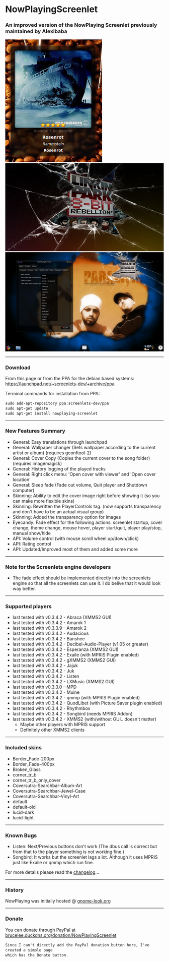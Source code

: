 # NowPlayingScreenlet
### An improved version of the NowPlaying Screenlet previously maintained by Alexibaba

![./screenshots/136480-1.png](https://raw.githubusercontent.com/blchinezu/NowPlayingScreenlet/master/screenshots/136480-1.png)
![./screenshots/136480-3.png](https://raw.githubusercontent.com/blchinezu/NowPlayingScreenlet/master/screenshots/136480-3.png)
![./screenshots/136480-2.jpg](https://raw.githubusercontent.com/blchinezu/NowPlayingScreenlet/master/screenshots/136480-2.jpg)

--------------------------------------------------------------------------------

### Download

From this page or from the PPA for the debian based systems: https://launchpad.net/~screenlets-dev/+archive/ppa

Terminal commands for installation from PPA:

    sudo add-apt-repository ppa:screenlets-dev/ppa
    sudo apt-get update
    sudo apt-get install nowplaying-screenlet
    
--------------------------------------------------------------------------------

### New Features Summary

 + General:   Easy translations through launchpad
 + General:   Wallpaper changer (Sets wallpaper according to the current artist or album) (requires gconftool-2)
 + General:   Cover Copy (Copies the current cover to the song folder) (requires imagemagick)
 + General:   History logging of the played tracks
 + General:   Right click menu: 'Open cover with viewer' and 'Open cover location'
 + General:   Sleep fade (Fade out volume, Quit player and Shutdown computer)
 + Skinning:  Ability to edit the cover image right before showing it (so you can make more flexible skins)
 + Skinning:  Rewritten the PlayerControls tag. (now supports transparency and don't have to be an actual visual group)
 + Skinning:  Added the transparency option for images
 + Eyecandy:  Fade effect for the following actions: screenlet startup, cover change, theme change, mouse hover, player start/quit, player play/stop, manual show/hide
 + API:       Volume control (with mouse scroll wheel up/down/click)
 + API:       Rating control
 + API:       Updated/Improved most of them and added some more

--------------------------------------------------------------------------------

### Note for the Screenlets engine developers

 - The fade effect should be implemented directly into the screenlets engine so that all the screenlets can use it. I do belive that it would look way better.

--------------------------------------------------------------------------------

### Supported players

 - last tested with v0.3.4.2 - Abraca                (XMMS2 GUI)
 - last tested with v0.3.4.2 - Amarok 1
 - last tested with v0.3.3.9 - Amarok 2
 - last tested with v0.3.4.2 - Audacious
 - last tested with v0.3.4.2 - Banshee
 - last tested with v0.3.4.2 - Decibel-Audio-Player  (v1.05 or greater)
 - last tested with v0.3.4.2 - Esperanza             (XMMS2 GUI)
 - last tested with v0.3.4.2 - Exaile                (with MPRIS Plugin enabled)
 - last tested with v0.3.4.2 - gXMMS2                (XMMS2 GUI)
 - last tested with v0.3.4.2 - Jajuk
 - last tested with v0.3.4.2 - Juk
 - last tested with v0.3.4.2 - Listen
 - last tested with v0.3.4.2 - LXMusic               (XMMS2 GUI)
 - last tested with v0.3.3.0 - MPD
 - last tested with v0.3.4.2 - Muine
 - last tested with v0.3.4.2 - qmmp                  (with MPRIS Plugin enabled)
 - last tested with v0.3.4.2 - QuodLibet             (with Picture Saver plugin enabled)
 - last tested with v0.3.4.2 - Rhythmbox
 - last tested with v0.3.4.2 - Songbird              (needs MPRIS Addon)
 - last tested with v0.3.4.2 - XMMS2                 (with/without GUI.. doesn't matter)
   - Maybe other players with MPRIS support
   - Definitely other XMMS2 clients

--------------------------------------------------------------------------------

### Included skins
 - Border_Fade-200px
 - Border_Fade-400px
 - Broken_Glass
 - corner_tr_b
 - corner_tr_b_only_cover
 - Coversutra-Searchbar-Album-Art
 - Coversutra-Searchbar-Jewel-Case
 - Coversutra-Searchbar-Vinyl-Art
 - default
 - default-old
 - lucid-dark
 - lucid-light

--------------------------------------------------------------------------------

### Known Bugs

 - Listen:   Next/Previous buttons don't work (The dbus call is correct but from that to the player something is not working fine.)
 - Songbird: It works but the screenlet lags a lot. Although it uses MPRIS just like Exaile or qmmp which run fine.

For more details please read the [changelog](https://github.com/blchinezu/NowPlayingScreenlet/blob/master/ChangeLog)...

--------------------------------------------------------------------------------

### History

NowPlaying was initially hosted @ [gnome-look.org](https://www.gnome-look.org/p/1006310/)

--------------------------------------------------------------------------------

### Donate

You can donate through PayPal at [brucelee.duckdns.org/donation/NowPlayingScreenlet](http://brucelee.duckdns.org/donation/NowPlayingScreenlet)

    Since I can't directly add the PayPal donation button here, I've created a simple page
    which has the Donate button.
    
